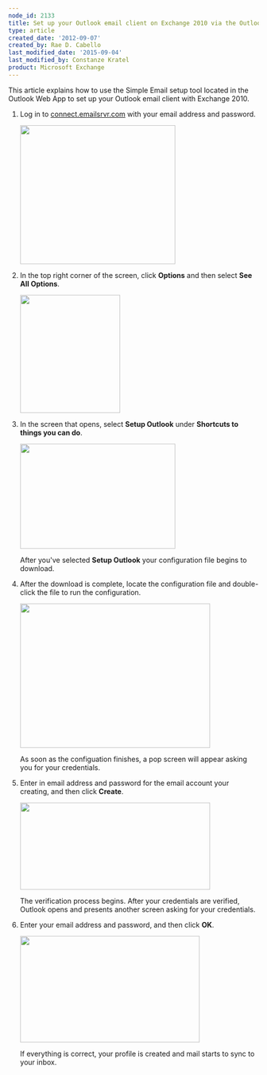 ```yaml
---
node_id: 2133
title: Set up your Outlook email client on Exchange 2010 via the Outlook Web App
type: article
created_date: '2012-09-07'
created_by: Rae D. Cabello
last_modified_date: '2015-09-04'
last_modified_by: Constanze Kratel
product: Microsoft Exchange
---
```


This article explains how to use the Simple Email setup tool located in
the Outlook Web App to set up your Outlook email client with Exchange
2010.

1.  Log in to [connect.emailsrvr.com](http://connect.emailsrvr.com) with
    your email address and password.

    <img src="https://8026b2e3760e2433679c-fffceaebb8c6ee053c935e8915a3fbe7.ssl.cf2.rackcdn.com/field/image/2133.1b.png" width="312" height="279" />

2.  In the top right corner of the screen, click **Options** and then
    select **See All Options**.

    <img src="https://8026b2e3760e2433679c-fffceaebb8c6ee053c935e8915a3fbe7.ssl.cf2.rackcdn.com/field/image/2133.2a_1.png" width="201" height="237" />

3.  In the screen that opens, select **Setup Outlook** under **Shortcuts
    to things you can do**.

    <img src="https://8026b2e3760e2433679c-fffceaebb8c6ee053c935e8915a3fbe7.ssl.cf2.rackcdn.com/field/image/2133.3a.png" width="312" height="211" />

    After you've selected **Setup Outlook** your configuration file
    begins to download.

4.  After the download is complete, locate the configuration file and
    double-click the file to run the configuration.

    <img src="https://8026b2e3760e2433679c-fffceaebb8c6ee053c935e8915a3fbe7.ssl.cf2.rackcdn.com/field/image/2133.4a.png" width="382" height="290" />

    As soon as the configuation finishes, a pop screen will appear
    asking you for your credentials.

5.  Enter in email address and password for the email account your
    creating, and then click **Create**.

    <img src="https://8026b2e3760e2433679c-fffceaebb8c6ee053c935e8915a3fbe7.ssl.cf2.rackcdn.com/field/image/2133.5b.png" width="382" height="175" />

    The verification process begins. After your credentials are
    verified, Outlook opens and presents another screen asking for your
    credentials.

6.  Enter your email address and password, and then click **OK**.

    <img src="https://8026b2e3760e2433679c-fffceaebb8c6ee053c935e8915a3fbe7.ssl.cf2.rackcdn.com/field/image/2133.6a.png" width="361" height="214" />

    If everything is correct, your profile is created and mail starts to
    sync to your inbox.



